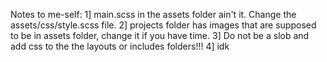 Notes to me-self:
1] main.scss in the assets folder ain't it. Change the assets/css/style.scss file.
2] projects folder has images that are supposed to be in assets folder, change it if you have time.
3] Do not be a slob and add css to the the layouts or includes folders!!!
4] idk
